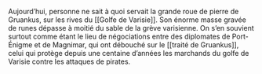 Aujourd’hui, personne ne sait à quoi servait la grande roue de pierre de Gruankus, sur les rives du [[Golfe de Varisie]]. Son énorme masse gravée de runes dépasse à moitié du sable de la grève varisienne. On s’en souvient surtout comme étant le lieu de négociations entre des diplomates de Port-Énigme et de Magnimar, qui ont débouché sur le [[traité de Gruankus]], celui qui protège depuis une centaine d’années les marchands du golfe de Varisie contre les attaques de pirates.